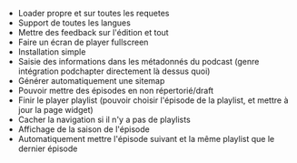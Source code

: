 - Loader propre et sur toutes les requetes
- Support de toutes les langues
- Mettre des feedback sur l'édition et tout
- Faire un écran de player fullscreen
- Installation simple
- Saisie des informations dans les métadonnés du podcast (genre intégration podchapter directement là dessus quoi)
- Générer automatiquement une sitemap
- Pouvoir mettre des épisodes en non répertorié/draft
- Finir le player playlist (pouvoir choisir l'épisode de la playlist, et mettre à jour la page widget)
- Cacher la navigation si il n'y a pas de playlists
- Affichage de la saison de l'épisode
- Automatiquement mettre l'épisode suivant et la même playlist que le dernier épisode